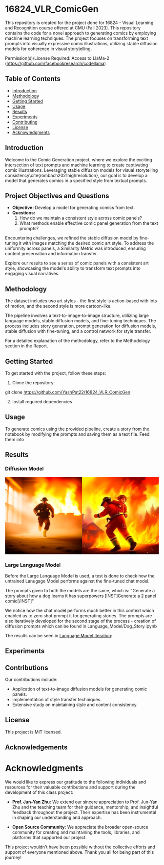 # 16824_VLR_ComicGen
This repository is created for the project done for 16824 - Visual Learning and Recognition course offered at CMU (Fall 2023).
This repository contains the code for a novel approach to generating comics by employing machine learning techniques. The project focuses on transforming text prompts into visually expressive comic illustrations, utilizing stable diffusion models for coherence in visual storytelling.


Permission(s)/License Required:
Access to LlaMa-2 (https://github.com/facebookresearch/codellama)


## Table of Contents

- [Introduction](#introduction)
- [Methodology](#methodology)
- [Getting Started](#getting-started)
- [Usage](#usage)
- [Results](#results)
- [Experiments](#experiments)
- [Contributing](#contributing)
- [License](#license)
- [Acknowledgments](#acknowledgments)

## Introduction

Welcome to the Comic Generation project, where we explore the exciting intersection of text prompts and machine learning to create captivating comic illustrations. Leveraging stable diffusion models for visual storytelling consistency\cite{rombach2021highresolution}, our goal is to develop a model that generates comics in a specified style from textual prompts.

## Project Objectives and Questions
- **Objective:** Develop a model for generating comics from text.
- **Questions:**
  1. How do we maintain a consistent style across comic panels?
  2. What methods enable effective comic panel generation from the text prompts?

Encountering challenges, we refined the stable diffusion model by fine-tuning it with images matching the desired comic art style. To address the uniformity across panels, a Similarity Metric was introduced, ensuring content preservation and information transfer.

Explore our results to see a series of comic panels with a consistent art style, showcasing the model's ability to transform text prompts into engaging visual narratives.

## Methodology

The dataset includes two art styles - the first style is action-based with lots of motion, and the second style is more cartoon-like.

The pipeline involves a text-to-image-to-image structure, utilizing large language models, stable diffusion models, and fine-tuning techniques. The process includes story generation, prompt generation for diffusion models, stable diffusion with fine-tuning, and a control network for style transfer.

For a detailed explanation of the methodology, refer to the Methodology section in the Report.

## Getting Started

To get started with the project, follow these steps:

1. Clone the repository:

git clone https://github.com/YashPat22/16824_VLR_ComicGen

2. Install required dependencies

## Usage

To generate comics using the provided pipeline, create a story from the notebook by modifying the prompts and saving them as a text file. Feed them into


## Results

### Diffusion Model
![Canny Edge Features](DiffusionImages/txt2img_grid.png)

### Large Language Model
Before the Large Language Model is used, a test is done to check how the untrained Lanugage Model performs against the fine-tuned chat model.

The prompts given to both the models are the same, which is: "Generate a story about how a dog learns it has superpowers [INST]Generate a 2 panel comic[/INST]"

We notice how the chat model performs much better in this context which enabled us to zero shot prompt it for generating stories.
The prompts are also iteratively developed for the second stage of the process - creation of diffusion prompts which can be found in Language_Model/Dog_Story.ipynb

The results can be seen in [Language Model Iteration](Language_Model/Dog_Story.ipynb):


## Experiments

## Contributions
Our contributions include:
- Application of text-to-image diffusion models for generating comic panels.
- Implementation of style transfer techniques.
- Extensive study on maintaining style and content consistency.

## License
This project is MIT licensed.

## Acknowledgements

# Acknowledgments
We would like to express our gratitude to the following individuals and resources for their valuable contributions and support during the development of this class project:

- **Prof. Jun-Yan Zhu:** We extend our sincere appreciation to Prof. Jun-Yan Zhu and the teaching team for their guidance, mentorship, and insightful feedback throughout the project. Their expertise has been instrumental in shaping our understanding and approach.

- **Open Source Community:** We appreciate the broader open-source community for creating and maintaining the tools, libraries, and platforms that supported our project.

This project wouldn't have been possible without the collective efforts and support of everyone mentioned above. Thank you all for being part of this journey!

